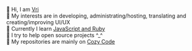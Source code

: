 👋 Hi, I am [Vri](https://vrifox.cc)\
👀 My interests are in developing, administrating/hosting, translating and creating/improving UI/UX\
🌱 Currently I learn [JavaScript and Ruby](https://exercism.org/profiles/vrifox)\
💞️ I try to help open source projects ^_^\
📌 My repositories are mainly on [Cozy Code](https://code.cozy.town/vri)
